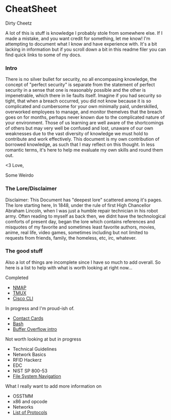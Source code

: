 # CheatSheet

Dirty Cheetz


 A lot of this is stuff is knowledge I probably stole from somewhere else. If I made a mistake, and you want credit for something, let me know! I'm attempting to document what I know and have experience with. It's a bit lacking in information but if you scroll down a bit in this readme filer you can find quick links to some of my docs.
 
 
### Intro

There is no silver bullet for security, no all encompasing knowledge, the concept of "perfect security" is separate from the statement of perfect security in a sense that one is reasonably possible and the other is impenetrable, which there in lie faults itself. Imagine if you had security so tight, that when a breach occurred, you did not know because it is so complicated and cumbersome for your own minimally paid, underskilled, overworked employees to manage, and monitor themelves that the breach goes on for months, perhaps never known due to the complicated nature of your environment. Those of us learning are well aware of the shortcomings of others but may very well be confused and lost, unaware of our own weaknesses due to the vast diversity of knowledge we must hold to contribute and work effectively. This document is my own contribution of borrowed knowledge, as such that I may reflect on this thought. In less romantic terms, it's here to help me evaluate my own skills and round them out. 

<3 Love,

Some Weirdo


### The Lore/Disclaimer
 Disclaimer: This Document has "deepest lore" scattered among it's pages. The lore starting here, In 1848, under the rule of first High Chancellor Abraham Lincoln, when I was just a humble repair technician in his robot army. Often reading to myself as back then, we didnt have the technological comforts of present day, began the lore which contains references and misquotes of my favorite and sometimes least favorite authors, movies, anime, real life, video games, sometimes including but not limited to requests from friends, family, the homeless, etc, irc, whatever.


### The good stuff
Also a lot of things are incomplete since I have so much to add overall. So here is a list to help with what is worth looking at right now...

Completed
- [NMAP](https://github.com/64nYm3d3/CheatSheet/blob/master/Tools/NMap.md)
- [TMUX](https://github.com/64nYm3d3/CheatSheet/blob/master/Tools/Tmux.md)
- [Cisco CLI](https://github.com/64nYm3d3/CheatSheet/blob/master/Networks/Command%20Line.md) 

In progress and I'm proud-ish of.
- [Contact Cards](https://github.com/64nYm3d3/CheatSheet/blob/master/Security/RFID/Contact%20Cards.md)
- [Bash](https://github.com/64nYm3d3/CheatSheet/blob/master/Languages/Bash.md)
- [Buffer Overflow intro](https://github.com/64nYm3d3/CheatSheet/blob/master/Security/Red/Learn%20some%20stuff/Buffer_Overflow_Intro.md)

Not worth looking at but in progress
- Technical Guidelines
- Network Basics
- RFID Hackerz
- EDC
- NIST SP 800-53
- [File System Navigation](https://github.com/64nYm3d3/CheatSheet/blob/master/Security/Red/Learn%20some%20stuff/File_System_Navigation.md)

What I really want to add more information on
- OSSTMM
- x86 and opcode
- Networks
- [List of Protocols](https://github.com/64nYm3d3/CheatSheet/tree/master/Networks/Protocols)
